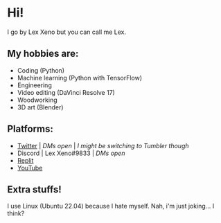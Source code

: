# Hi!
I go by Lex Xeno but you can call me Lex.
## My hobbies are:
* Coding (Python)
* Machine learning (Python with TensorFlow)
* Engineering
* Video editing (DaVinci Resolve 17)
* Woodworking
* 3D art (Blender)

## Platforms:
* [Twitter](https://twitter.com/L3xXeno) | *DMs open* | *I might be switching to Tumbler though*
* Discord | Lex Xeno#9833 | *DMs open*
* [Replit](https://replit.com/@LexXeno)
* [YouTube](https://www.youtube.com/@L3xXeno)

## Extra stuffs!
I use Linux (Ubuntu 22.04) because I hate myself. Nah, i'm just joking... I think?
